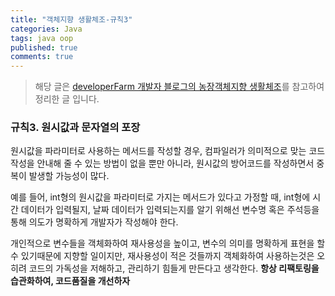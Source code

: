 ```yaml
---
title: "객체지향 생활체조-규칙3"
categories: Java
tags: java oop
published: true
comments: true
---
```


> 해당 글은 [developerFarm 개발자 블로그의 농장객체지향 생활체조](https://developerfarm.wordpress.com/2012/02/03/object_calisthenics_summary)를 참고하여 정리한 글 입니다.

### 규칙3. 원시값과 문자열의 포장

원시값을 파라미터로 사용하는 메서드를 작성할 경우, 컴파일러가 의미적으로 맞는 코드작성을 안내해 줄 수 있는 방법이 없을 뿐만 아니라, 원시값의 방어코드를 작성하면서 중복이 발생할 가능성이 많다.

예를 들어, int형의 원시값을 파라미터로 가지는 메서드가 있다고 가정할 때, int형에 시간 데이터가 입력될지, 날짜 데이터가 입력되는지를 알기 위해선 변수명 혹은 주석등을 통해 의도가 명확하게 개발자가 작성해야 한다.



개인적으로 변수들을 객체화하여 재사용성을 높이고, 변수의 의미를 명확하게 표현을 할 수 있기때문에 지향할 일이지만, 재사용성이 적은 것들까지 객체화하여 사용하는것은 오히려 코드의 가독성을 저해하고, 관리하기 힘들게 만든다고 생각한다. **항상 리팩토링을 습관화하여, 코드품질을 개선하자**